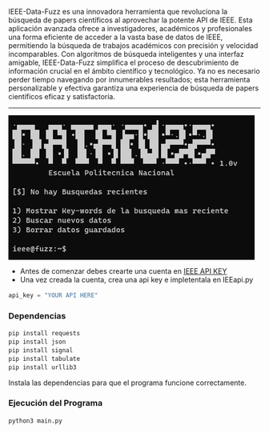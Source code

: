 IEEE-Data-Fuzz es una innovadora herramienta que revoluciona la búsqueda de papers científicos al aprovechar la potente API de IEEE. Esta aplicación avanzada ofrece a investigadores, académicos y profesionales una forma eficiente de acceder a la vasta base de datos de IEEE, permitiendo la búsqueda de trabajos académicos con precisión y velocidad incomparables. Con algoritmos de búsqueda inteligentes y una interfaz amigable, IEEE-Data-Fuzz simplifica el proceso de descubrimiento de información crucial en el ámbito científico y tecnológico. Ya no es necesario perder tiempo navegando por innumerables resultados; esta herramienta personalizable y efectiva garantiza una experiencia de búsqueda de papers científicos eficaz y satisfactoria.
***

<img src="image.png" align="center" />

- Antes de comenzar debes crearte una cuenta en [IEEE API KEY](https://developer.ieee.org)
-  Una vez creada la cuenta, crea una api key e impletentala en IEEapi.py
```python
api_key = "YOUR API HERE"
```

### Dependencias
```bash
pip install requests
pip install json
pip install signal
pip install tabulate
pip install urllib3
```
Instala las dependencias para que el programa funcione correctamente.
### Ejecución del Programa
```bash
python3 main.py
```
